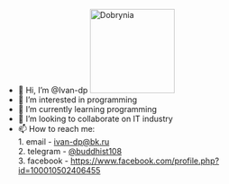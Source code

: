 - 👋 Hi, I’m @Ivan-dp <img src="https://avatars.mds.yandex.net/get-zen_doc/3337090/pub_5ea6e33fac8caa106c37b873_5ea6e636451cef298cc4e71a/scale_1200" alt="Dobrynia" style="width: 150px; height: 150px; ">
- 👀 I’m interested in programming
- 🌱 I’m currently learning programming
- 💞️ I’m looking to collaborate on IT industry
- 📫 How to reach me: <br>
        1. email - ivan-dp@bk.ru<br>
        2. telegram - <a href="https://t.me/buddhist108">@buddhist108</a><br>
        3. facebook - https://www.facebook.com/profile.php?id=100010502406455

<!---
Ivan-dp/Ivan-dp is a ✨ special ✨ repository because its `README.md` (this file) appears on your GitHub profile.
You can click the Preview link to take a look at your changes.
--->
